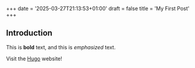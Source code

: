 +++
date = '2025-03-27T21:13:53+01:00'
draft = false
title = 'My First Post'
+++
## Introduction

This is **bold** text, and this is *emphasized* text.

Visit the [Hugo](https://gohugo.io) website!
